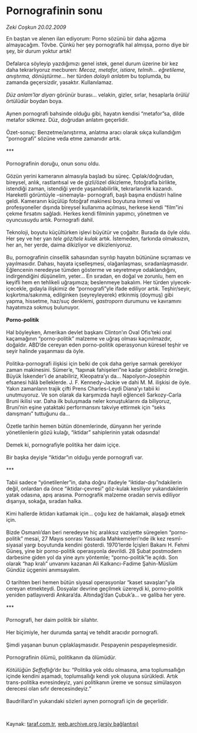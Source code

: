 # Pornografinin sonu

*Zeki Coşkun 20.02.2009*

<div class="taraf_structure_2col_1zq">
<div class="margen_n">



 <p>En baştan ve alenen ilan ediyorum: Porno sözünü bir daha ağzıma almayacağım. Tövbe. Çünkü her şey pornografik hal almışsa, porno diye bir şey, bir durum yoktur artık! <br/><br/>Defalarca söyleyip yazdığımızı genel istek, genel durum üzerine bir kez daha tekrarlıyoruz mecburen: <i>Mecaz, metafor, istiare, telmih... eğretileme, anıştırma, dönüştürme</i>... her türden <i>dolaylı anlatım</i> bu toplumda, bu zamanda geçersizdir, yasaktır. Kullanılamaz. <i><br/><br/>Düz anlam’lar diyarı</i> görünür burası... velakin, gizler, sırlar, hesaplarla örülü/örtülüdür boydan boya. <br/><br/>Aynen pornografi bahsinde olduğu gibi, hayatın kendisi “metafor”sa, dilde metafor sökmez. Düz, doğrudan anlatım geçerlidir. <br/><br/>Özet-sonuç: Benzetme/anıştırma, anlatma aracı olarak sıkça kullandığım “pornografi” sözüne veda etme zamanıdır artık. <br/><br/>*** <br/><br/>Pornografinin doruğu, onun sonu oldu. <br/><br/>Gözün yerini kameranın almasıyla başladı bu süreç. Çıplak/doğrudan, bireysel, anlık, rastlantısal ve de gizli/özel dikizleme, fotoğrafla birlikte, istendiği zaman, istendiği yerde yaşanılabilirlik, tekrarlanırlık kazandı. Hareketli görüntüyle –sinemayla- pornografi, başlı başına endüstri haline geldi. Kameranın küçülüp fotoğraf makinesi boyutuna inmesi ve profesyoneller dışında bireysel kullanıma açılması, herkese kendi “film”ini çekme fırsatını sağladı. Herkes kendi filminin yapımcı, yönetmen ve oyuncusuydu artık. Pornografi dahil. <br/><br/>Teknoloji, boyutu küçültürken işlevi büyütür ve çoğaltır. Burada da öyle oldu. Her şey ve her yan <i>tele göz/tele kulak</i> artık. İstemeden, farkında olmaksızın, her an, her yerde, daima dikizliyor ve dikizleniyoruz. <br/><br/>Bu, pornografinin cinsellik sahasından sıyrılıp hayatın bütününe sıçraması ve yayılmasıdır. Dahası, hayata içselleşmesi, olağanlaşması, sıradanlaşmasıdır. Eğlencenin neredeyse tümden gösterme ve seyretmeye odaklandığını, indirgendiğini düşünelim, yeter... En sıradan, en doğal ve zorunlu, hem en keyifli hem en tehlikeli uğraşımıza; beslenmeye bakalım. Her türden yiyecek-içecekle, gıdayla ilişkimiz de “pornografi”yle ifade ediliyor artık. Teşhir/seyir, kışkırtma/sakınma, edilginken (seyreyleyerek) etkinmiş (doymuş) gibi yapma, hissetme, haz/suç denklemi, <i>gastroporn</i> durumunu ve kavramını hayatımıza sokmuş bulunuyor. <b><br/><br/>Porno-politik</b> <br/><br/>Hal böyleyken, Amerikan devlet başkanı Clinton’ın Oval Ofis’teki oral kaçamağının “porno-politik” malzeme ve uğraş olması kaçınılmazdır, doğaldır. ABD’de cereyan eden porno-politik operasyonun küresel teşhir ve seyir halinde yaşanması da öyle. <br/><br/>Politika-pornografi ilişkisi için belki de çok daha geriye sarmak gerekiyor zaman makinesini. Sümer’e, “tapınak fahişeleri”ne kadar gidebiliriz örneğin. Büyük İskender’i de anabiliriz, Kleopatra’yı da... Napolyon-Josephin efsanesi hâlâ belleklerde. J. F. Kennedy-Jackie ve dahi M. M. ilişkisi de öyle. Yakın zamanların trajik çifti Prens Charles-Leydi Diana’yı tabii ki unutmuyoruz. Ve son olarak da karşımızda hayli eğlenceli Sarkozy-Carla Bruni ikilisi var. Daha ilk buluşmada neler konuştuklarını da biliyoruz, Bruni’nin eşine yataktaki performansını takviye ettirmek için “seks danışmanı” tuttuğunu da... <br/><br/>Özetle tarihin hemen bütün dönemlerinde, dünyanın her yerinde yönetilenlerin gözü kulağı, “iktidar” sahiplerinin yatak odasında! <br/><br/>Demek ki, pornografiyle politika her daim içiçe. <br/><br/>Bir başka deyişle “iktidar”ın olduğu yerde pornografi var. <br/><br/>*** <br/><br/>Tabii sadece “yönetilenler”in, daha doğru ifadeyle “iktidar-dışı”ndakilerin değil, onlardan da önce “iktidar-çevresi” göz-kulak kesiliyor yukarıdakilerin yatak odasına, apış arasına. Pornografik malzeme oradan servis ediliyor dışarıya, sokağa, sıradan halka. <br/><br/>Kimi hallerde iktidarı katlamak için... çoğu kez de haklamak, alaşağı etmek için. <br/><br/>Bizde Osmanlı’dan beri neredeyse hiç aralıksız vaziyette süregelen “porno-politik” mesai, 27 Mayıs sonrası Yassıada Mahkemeleri’nde ilk kez resmî-siyasal yargı boyutunda kendini gösterdi. 1970’lerde İçişleri Bakanı H. Fehmi Güneş, yine bir porno-politik operasyonla devrildi. 28 Şubat postmodern darbesine giden yol da yine aynı yöntemle; “porno-politik”le açıldı. Son olarak “hap kralı” unvanını kazanan Ali Kalkancı-Fadime Şahin-Müslüm Gündüz üçgenini anımsayalım. <br/><br/>O tarihten beri hemen bütün siyasal operasyonlar “kaset savaşları”yla cereyan etmekteydi. Dosyalar devrine geçilmek üzereydi ki, porno-politik yeniden patlayıverdi Ankara’da. Altındağ’dan Çubuk’a... ve galiba her yere. <br/><br/>*** <br/><br/>Pornografi, her daim politik bir silahtır. <br/><br/>Her biçimiyle, her durumda şantaj ve tehdit aracıdır pornografi. <br/><br/>Şimdi yaşanan bunun çıplaklaşmasıdır. Pespayenin pespayeleşmesidir. <br/><br/>Pornografinin ölümü, politikanın da ölümüdür. <i><br/><br/>Kötülüğün Şeffaflığı</i>’dır bu: “Politika yok oldu olmasına, ama toplumsallığın içinde kendini aşamadı, toplumsallığı kendi yok oluşuna sürükledi. Artık trans-politika evresindeyiz, yani politikanın üreme ve sonsuz simülasyon derecesi olan sıfır derecesindeyiz.” <br/><br/>Baudrillard’ın yukarıdaki sözleri aynen pornografi için de geçerlidir.</p>

<br/>


<div id="taraf_not">
</div>

</div>


</div>

Kaynak: [taraf.com.tr](http://www.taraf.com.tr:80/makale/4113.htm), [web.archive.org (arşiv bağlantısı)](http://web.archive.org/web/20090505060941/http://www.taraf.com.tr:80/makale/4113.htm)
